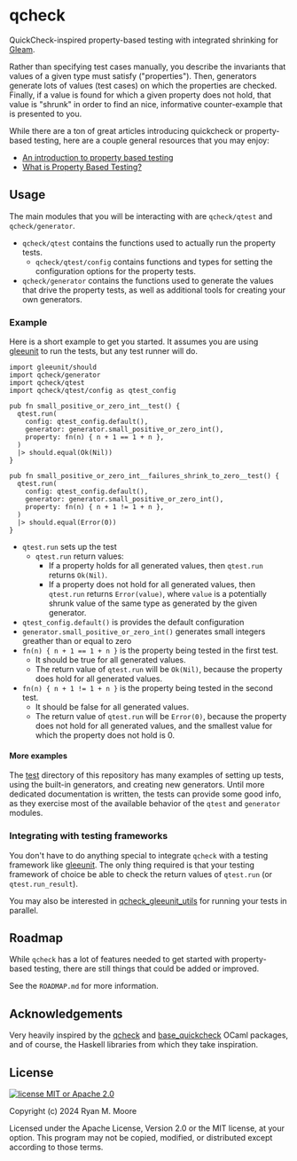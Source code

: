 # qcheck

QuickCheck-inspired property-based testing with integrated shrinking for [Gleam](https://gleam.run/).

Rather than specifying test cases manually, you describe the invariants that values of a given type must satisfy ("properties").  Then, generators generate lots of values (test cases) on which the properties are checked.  Finally, if a value is found for which a given property does not hold, that value is "shrunk" in order to find an nice, informative counter-example that is presented to you.

While there are a ton of great articles introducing quickcheck or property-based testing, here are a couple general resources that you may enjoy:

- [An introduction to property based testing](https://fsharpforfunandprofit.com/pbt/)
- [What is Property Based Testing?](https://hypothesis.works/articles/what-is-property-based-testing/)

## Usage

The main modules that you will be interacting with are `qcheck/qtest` and `qcheck/generator`.

- `qcheck/qtest` contains the functions used to actually run the property tests.
  - `qcheck/qtest/config` contains functions and types for setting the configuration options for the property tests.
- `qcheck/generator` contains the functions used to generate the values that drive the property tests, as well as additional tools for creating your own generators.

### Example

Here is a short example to get you started.  It assumes you are using [gleeunit](https://github.com/lpil/gleeunit) to run the tests, but any test runner will do.


```gleam
import gleeunit/should
import qcheck/generator
import qcheck/qtest
import qcheck/qtest/config as qtest_config

pub fn small_positive_or_zero_int__test() {
  qtest.run(
    config: qtest_config.default(),
    generator: generator.small_positive_or_zero_int(),
    property: fn(n) { n + 1 == 1 + n },
  )
  |> should.equal(Ok(Nil))
}

pub fn small_positive_or_zero_int__failures_shrink_to_zero__test() {
  qtest.run(
    config: qtest_config.default(),
    generator: generator.small_positive_or_zero_int(),
    property: fn(n) { n + 1 != 1 + n },
  )
  |> should.equal(Error(0))
}
```

- `qtest.run` sets up the test
  - `qtest.run` return values:
    - If a property holds for all generated values, then `qtest.run` returns `Ok(Nil)`.
    - If a property does not hold for all generated values, then `qtest.run` returns `Error(value)`, where `value` is a potentially shrunk value of the same type as generated by the given generator.
- `qtest_config.default()` is provides the default configuration
- `generator.small_positive_or_zero_int()` generates small integers greather than or equal to zero
- `fn(n) { n + 1 == 1 + n }` is the property being tested in the first test.
  - It should be true for all generated values.
  - The return value of `qtest.run` will be `Ok(Nil)`, because the property does hold for all generated values.
- `fn(n) { n + 1 != 1 + n }` is the property being tested in the second test. 
  - It should be false for all generated values.
  - The return value of `qtest.run` will be `Error(0)`, because the property does not hold for all generated values, and the smallest value for which the property does not hold is 0.

#### More examples

The [test](https://github.com/mooreryan/gleam_qcheck/tree/main/test) directory of this repository has many examples of setting up tests, using the built-in generators, and creating new generators.  Until more dedicated documentation is written, the tests can provide some good info, as they exercise most of the available behavior of the `qtest` and `generator` modules.

### Integrating with testing frameworks

You don't have to do anything special to integrate `qcheck` with a testing framework like [gleeunit](https://github.com/lpil/gleeunit).  The only thing required is that your testing framework of choice be able to check the return values of `qtest.run` (or `qtest.run_result`).

You may also be interested in [qcheck_gleeunit_utils](https://github.com/mooreryan/qcheck_gleeunit_utils) for running your tests in parallel.

## Roadmap

While `qcheck` has a lot of features needed to get started with property-based testing, there are still things that could be added or improved.

See the `ROADMAP.md` for more information.

## Acknowledgements

Very heavily inspired by the [qcheck](https://github.com/c-cube/qcheck) and [base_quickcheck](https://github.com/janestreet/base_quickcheck) OCaml packages, and of course, the Haskell libraries from which they take inspiration.

## License

[![license MIT or Apache
2.0](https://img.shields.io/badge/license-MIT%20or%20Apache%202.0-blue)](https://github.com/mooreryan/gleam_qcheck)

Copyright (c) 2024 Ryan M. Moore

Licensed under the Apache License, Version 2.0 or the MIT license, at your option. This program may not be copied, modified, or distributed except according to those terms.


